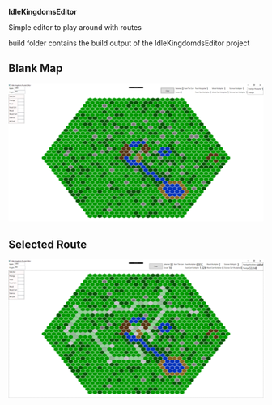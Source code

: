 **IdleKingdomsEditor**

Simple editor to play around with routes

build folder contains the build output of the IdleKingdomdsEditor project

Blank Map
---------

![clear map](Screenshots/blank.png)

Selected Route
--------------

![selected route map](Screenshots/selected.png)